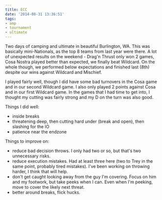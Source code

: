 ```yaml
---
title: ECC
date: '2014-08-31 13:36:51'
tags:
- amp
- tournament
- ultimate
---
```


Two days of camping and ultimate in beautiful Burlington, WA. This was basically mini-Nationals, as the top 8 teams from last year were there. A lot of unexpected results on the weekend - Drag'n Thrust only won 2 games, Cosa Nostra played better than expected, we finally beat Wildcard. On the whole though, we performed below expectations and finished last (8th) despite our wins against Wildcard and Mischief. 

I played fairly well, though I did have some bad turnovers in the Cosa game and in our second Wildcard game. I also only played 2 points against Cosa and in our first Wildcard game. In the games that I had time to get into, I thought my cutting was fairly strong and my D on the turn was also good.

Things I did well:

- inside breaks
- threatening deep, then cutting hard under (break and open), then slashing for the IO
- patience near the endzone

Things to improve on:

- reduce bad decision throws. I only had two or so, but that's two unnecessary risks.
- reduce execution mistakes. Had at least three here (two to Trey in the same point, probably tired mistakes). I've been working on throwing harder, I think that will help.
- don't get caught looking away from the guy I'm covering. Focus on him and my footwork, but take peeks when I can. Even when I'm peeking, move to cover the likely next threat.
- better around breaks, flick hucks.
